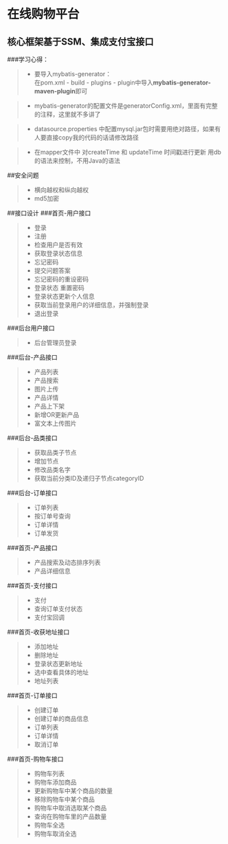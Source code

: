 # 在线购物平台 
## 核心框架基于SSM、集成支付宝接口


###学习心得：
>* 要导入mybatis-generator：   
   在pom.xml - build - plugins - plugin中导入**mybatis-generator-maven-plugin**即可
   
>* mybatis-generator的配置文件是generatorConfig.xml，里面有完整的注释，这里就不多讲了

>* datasource.properties 中配置mysql.jar包时需要用绝对路径，如果有人要直接copy我的代码的话请修改路径

>* 在mapper文件中 对createTime 和  updateTime 时间戳进行更新 用db的语法来控制，不用Java的语法

##安全问题
>* 横向越权和纵向越权
>* md5加密


##接口设计
###首页-用户接口
>* 登录
>* 注册
>* 检查用户是否有效
>* 获取登录状态信息
>* 忘记密码
>* 提交问题答案
>* 忘记密码的重设密码
>* 登录状态 重置密码
>* 登录状态更新个人信息
>* 获取当前登录用户的详细信息，并强制登录
>* 退出登录

###后台用户接口
>* 后台管理员登录

###后台-产品接口
>* 产品列表
>* 产品搜索
>* 图片上传
>* 产品详情
>* 产品上下架
>* 新增OR更新产品
>* 富文本上传图片

###后台-品类接口
>* 获取品类子节点
>* 增加节点
>* 修改品类名字
>* 获取当前分类ID及递归子节点categoryID

###后台-订单接口
>* 订单列表
>* 按订单号查询
>* 订单详情
>* 订单发货

###首页-产品接口
>* 产品搜索及动态排序列表
>* 产品详细信息

###首页-支付接口
>* 支付
>* 查询订单支付状态
>* 支付宝回调

###首页-收获地址接口
>* 添加地址
>* 删除地址
>* 登录状态更新地址
>* 选中查看具体的地址
>* 地址列表

###首页-订单接口
>* 创建订单
>* 创建订单的商品信息
>* 订单列表
>* 订单详情
>* 取消订单

###首页-购物车接口
>* 购物车列表
>* 购物车添加商品
>* 更新购物车中某个商品的数量
>* 移除购物车中某个商品
>* 购物车中取消选取某个商品
>* 查询在购物车里的产品数量
>* 购物车全选
>* 购物车取消全选










